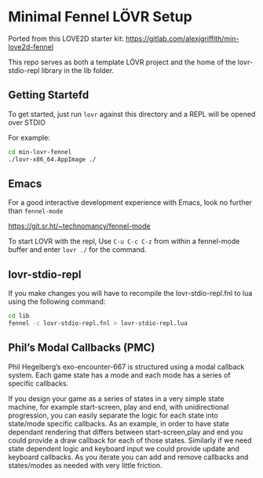 # Minimal Fennel LÖVR Setup

Ported from this LOVE2D starter kit: https://gitlab.com/alexjgriffith/min-love2d-fennel

This repo serves as both a template LÖVR project and the home of the lovr-stdio-repl library in the lib folder. 

## Getting Startefd

To get started, just run `lovr` against this directory and a REPL will be opened over STDIO

For example:

```bash
cd min-lovr-fennel
./lovr-x86_64.AppImage ./
```

## Emacs

For a good interactive development experience with Emacs, look no further than `fennel-mode`

https://git.sr.ht/~technomancy/fennel-mode

To start LOVR with the repl, Use `C-u C-c C-z` from within a fennel-mode buffer and enter `lovr ./` for the command.

##  lovr-stdio-repl

If you make changes you will have to recompile the lovr-stdio-repl.fnl to lua using the following command:

```bash
cd lib
fennel -c lovr-stdio-repl.fnl > lovr-stdio-repl.lua
````

## Phil’s Modal Callbacks (PMC)

Phil Hegelberg’s exo-encounter-667 is structured using a modal callback system. Each game state has a mode and each mode has a series of specific callbacks.

If you design your game as a series of states in a very simple state machine, for example start-screen, play and end, with unidirectional progression, you can easily separate the logic for each state into state/mode specific callbacks. As an example, in order to have state dependant rendering that differs between start-screen,play and end you could provide a draw callback for each of those states. Similarly if we need state dependent logic and keyboard input we could provide update and keyboard callbacks. As you iterate you can add and remove callbacks and states/modes as needed with very little friction.
